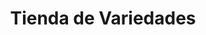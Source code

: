 ---
title: "Tienda de Variedades"
url: /ciudad-satelite/tienda-de-variedades-calle-30-b/
shop: comodidad
---